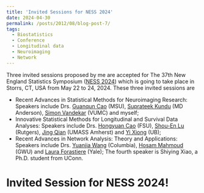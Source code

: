 ```yaml
---
title: 'Invited Sessions for NESS 2024'
date: 2024-04-30
permalink: /posts/2012/08/blog-post-7/
tags:
  - Biostatistics
  - Conference
  - Longitudinal data
  - Neuroimaging
  - Network
---
```


Three invited sessions proposed by me are accepted for The 37th New England Statistics Symposium ([NESS 2024](https://symposium.nestat.org/)) which is going to take place in Storrs, CT, USA from May 22 to 24, 2024. These three invited sessions are
* Recent Advances in Statistical Methods for Neuroimaging Research: Speakers include Drs. [Guanqun Cao](https://sites.google.com/view/guanquncaowebpage) (MSU), [Suprateek Kundu](https://sites.google.com/view/suprateek/home) (MD Anderson), [Simon Vandekar](https://simonvandekar.github.io/) (VUMC) and myself;
* Innovative Statistical Methods for Longitudinal and Survival Data Analyses: Speakers include Drs. [Hongyuan Cao](https://ani.stat.fsu.edu/~hycao/) (FSU), [Shou-En Lu](https://sph.rutgers.edu/directory/shou-en-lu-phd-sheherhers) (Rutgers), [Jing Qian](https://www.umass.edu/public-health-sciences/about/directory/jing-qian) (UMASS Amherst) and [Yi Xiong](https://www.buffalo.edu/ai-data-science/people/ub-affiliated-faculty.host.html/content/shared/sphhp/biostatistics/profiles/faculty/xiong-yi.detail.html) (UB);
* Recent Advances in Network Analysis: Theory and Applications: Speakers include Drs. [Yuanjia Wang](https://blogs.cuit.columbia.edu/yw2016/) (Columbia), [Hosam Mahmoud](https://statistics.columbian.gwu.edu/hosam-mahmoud) (GWU) and [Laura Forastiere](https://ysph.yale.edu/profile/laura-forastiere/) (Yale); The fourth speaker is Shiying Xiao, a Ph.D. student from UConn.

Invited Session for NESS 2024!
=====
